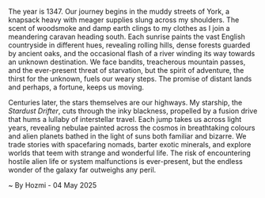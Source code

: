
The year is 1347.  Our journey begins in the muddy streets of York, a knapsack heavy with meager supplies slung across my shoulders. The scent of woodsmoke and damp earth clings to my clothes as I join a meandering caravan heading south.  Each sunrise paints the vast English countryside in different hues, revealing rolling hills, dense forests guarded by ancient oaks, and the occasional flash of a river winding its way towards an unknown destination.  We face bandits, treacherous mountain passes, and the ever-present threat of starvation, but the spirit of adventure, the thirst for the unknown, fuels our weary steps.  The promise of distant lands and perhaps, a fortune, keeps us moving.

Centuries later, the stars themselves are our highways.  My starship, the *Stardust Drifter*, cuts through the inky blackness, propelled by a fusion drive that hums a lullaby of interstellar travel.  Each jump takes us across light years, revealing nebulae painted across the cosmos in breathtaking colours and alien planets bathed in the light of suns both familiar and bizarre.  We trade stories with spacefaring nomads, barter exotic minerals, and explore worlds that teem with strange and wonderful life. The risk of encountering hostile alien life or system malfunctions is ever-present, but the endless wonder of the galaxy far outweighs any peril.

~ By Hozmi - 04 May 2025
